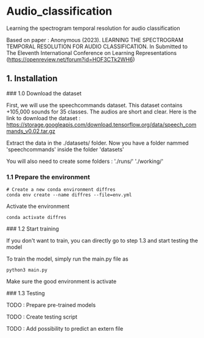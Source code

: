# Audio_classification
Learning the spectrogram temporal resolution for audio classification

Based on paper : Anonymous (2023). LEARNING THE SPECTROGRAM TEMPORAL RESOLUTION FOR AUDIO CLASSIFICATION. In Submitted to The Eleventh International Conference on Learning Representations (https://openreview.net/forum?id=HOF3CTk2WH6)

## 1. Installation

### 1.0 Download the dataset 

First, we will use the speechcommands dataset. This dataset contains +105,000 sounds for 35 classes. The audios are short and clear. Here is the link to download the dataset : https://storage.googleapis.com/download.tensorflow.org/data/speech_commands_v0.02.tar.gz

Extract the data in the ./datasets/ folder. Now you have a folder nammed 'speechcommands' inside the folder 'datasets'

You will also need to create some folders : './runs/' './working/'

### 1.1 Prepare the environment

```shell
# Create a new conda environment diffres
conda env create --name diffres --file=env.yml
```

Activate the environment

```shell
conda activate diffres
```

### 1.2 Start training

If you don't want to train, you can directly go to step 1.3 and start testing the model

To train the model, simply run the main.py file as 

```shell
python3 main.py
```

Make sure the good environment is activate

### 1.3 Testing

TODO : Prepare pre-trained models

TODO : Create testing script

TODO : Add possibility to predict an extern file
